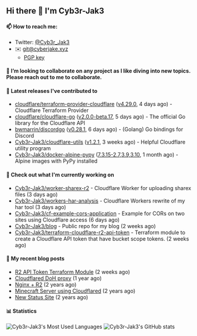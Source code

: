 ## Hi there 👋 I'm Cyb3r-Jak3

#### 📫 How to reach me:
  - Twitter: [@Cyb3r_Jak3](https://twitter.com/Cyb3r_Jak3)
  - ✉️ git@cyberjake.xyz
    - [PGP key](https://gist.githubusercontent.com/Cyb3r-Jak3/d1068b61b50239b171faf018a0269f67/raw/b876db002e6b0630795382c0b9134771ffa5fe3a/cyb3rjak3@pm.me.asc)


#### 👯 I’m looking to collaborate on any project as I like diving into new topics. Please reach out to me to collaborate.


#### 🔭 Latest releases I've contributed to

- [cloudflare/terraform-provider-cloudflare](https://github.com/cloudflare/terraform-provider-cloudflare) ([v4.29.0](https://github.com/cloudflare/terraform-provider-cloudflare/releases/tag/v4.29.0), 4 days ago) - Cloudflare Terraform Provider
- [cloudflare/cloudflare-go](https://github.com/cloudflare/cloudflare-go) ([v2.0.0-beta.17](https://github.com/cloudflare/cloudflare-go/releases/tag/v2.0.0-beta.17), 5 days ago) - The official Go library for the Cloudflare API
- [bwmarrin/discordgo](https://github.com/bwmarrin/discordgo) ([v0.28.1](https://github.com/bwmarrin/discordgo/releases/tag/v0.28.1), 6 days ago) -  (Golang) Go bindings for Discord
- [Cyb3r-Jak3/cloudflare-utils](https://github.com/Cyb3r-Jak3/cloudflare-utils) ([v1.2.1](https://github.com/Cyb3r-Jak3/cloudflare-utils/releases/tag/v1.2.1), 3 weeks ago) - Helpful Cloudflare utility program 
- [Cyb3r-Jak3/docker-alpine-pypy](https://github.com/Cyb3r-Jak3/docker-alpine-pypy) ([7.3.15-2.7,3.9,3.10](https://github.com/Cyb3r-Jak3/docker-alpine-pypy/releases/tag/7.3.15-2.7%2C3.9%2C3.10), 1 month ago) - Alpine images with PyPy installed

#### 👷 Check out what I'm currently working on

- [Cyb3r-Jak3/worker-sharex-r2](https://github.com/Cyb3r-Jak3/worker-sharex-r2) - Cloudflare Worker for uploading sharex files (3 days ago)
- [Cyb3r-Jak3/workers-har-analysis](https://github.com/Cyb3r-Jak3/workers-har-analysis) - Cloudflare Workers rewrite of my har tool (3 days ago)
- [Cyb3r-Jak3/cf-example-cors-application](https://github.com/Cyb3r-Jak3/cf-example-cors-application) - Example for CORs on two sites using Cloudflare access (6 days ago)
- [Cyb3r-Jak3/blog](https://github.com/Cyb3r-Jak3/blog) - Public repo for my blog (2 weeks ago)
- [Cyb3r-Jak3/terraform-cloudflare-r2-api-token](https://github.com/Cyb3r-Jak3/terraform-cloudflare-r2-api-token) - Terraform module to create a Cloudflare API token that have bucket scope tokens. (2 weeks ago)

#### 📜 My recent blog posts

- [R2 API Token Terraform Module](https://blog.cyberjake.xyz/post/2024-03-19-cloudflare-r2-terraform/) (2 weeks ago)
- [Cloudflared DoH proxy](https://blog.cyberjake.xyz/post/2023-02-17-cloudflared-doh/) (1 year ago)
- [Nginx &#43; R2](https://blog.cyberjake.xyz/post/2022-10-01-nginx-proxy-r2/) (2 years ago)
- [Minecraft Server using Cloudflared](https://blog.cyberjake.xyz/post/2022-03-26-cloudflared-minecraft/) (2 years ago)
- [New Status Site](https://blog.cyberjake.xyz/post/2021-09-27-status-site/) (2 years ago)


#### 📊 Statistics
![Cyb3r-Jak3's Most Used Languages](https://github-readme-stats.vercel.app/api/top-langs/?username=Cyb3r-Jak3&theme=cobalt&hide=css,html,scss)
![Cyb3r-Jak3's GitHub stats](https://github-readme-stats.vercel.app/api?username=Cyb3r-Jak3&count_private=true&show_icons=true&theme=cobalt&line_height=40)
